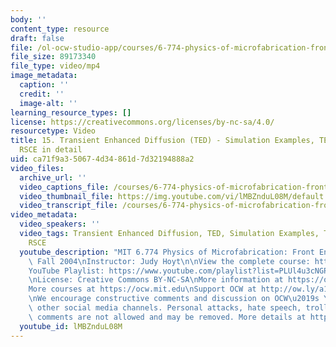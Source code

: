 ```yaml
---
body: ''
content_type: resource
draft: false
file: /ol-ocw-studio-app/courses/6-774-physics-of-microfabrication-front-end-processing-fall-2004/mit6_774f04_lec15_360p_16_9.mp4
file_size: 89173340
file_type: video/mp4
image_metadata:
  caption: ''
  credit: ''
  image-alt: ''
learning_resource_types: []
license: https://creativecommons.org/licenses/by-nc-sa/4.0/
resourcetype: Video
title: 15. Transient Enhanced Diffusion (TED) - Simulation Examples, TED Calculations,
  RSCE in detail
uid: ca71f9a3-5067-4d34-861d-7d32194888a2
video_files:
  archive_url: ''
  video_captions_file: /courses/6-774-physics-of-microfabrication-front-end-processing-fall-2004/1SYQFQEvgDtfhesvI1gnlrNLzHpjv3kUB_transcript.webvtt
  video_thumbnail_file: https://img.youtube.com/vi/lMBZnduL08M/default.jpg
  video_transcript_file: /courses/6-774-physics-of-microfabrication-front-end-processing-fall-2004/1SYQFQEvgDtfhesvI1gnlrNLzHpjv3kUB_transcript.pdf
video_metadata:
  video_speakers: ''
  video_tags: Transient Enhanced Diffusion, TED, Simulation Examples, TED Calculations,
    RSCE
  youtube_description: "MIT 6.774 Physics of Microfabrication: Front End Processing,\
    \ Fall 2004\nInstructor: Judy Hoyt\n\nView the complete course: https://ocw.mit.edu/courses/6-774-physics-of-microfabrication-front-end-processing-fall-2004/\n\
    YouTube Playlist: https://www.youtube.com/playlist?list=PLUl4u3cNGP61IMhYaHL_x-RzNUIDJD9XK\n\
    \nLicense: Creative Commons BY-NC-SA\nMore information at https://ocw.mit.edu/terms\n\
    More courses at https://ocw.mit.edu\nSupport OCW at http://ow.ly/a1If50zVRlQ\n\
    \nWe encourage constructive comments and discussion on OCW\u2019s YouTube and\
    \ other social media channels. Personal attacks, hate speech, trolling, and inappropriate\
    \ comments are not allowed and may be removed. More details at https://ocw.mit.edu/comments."
  youtube_id: lMBZnduL08M
---
```

